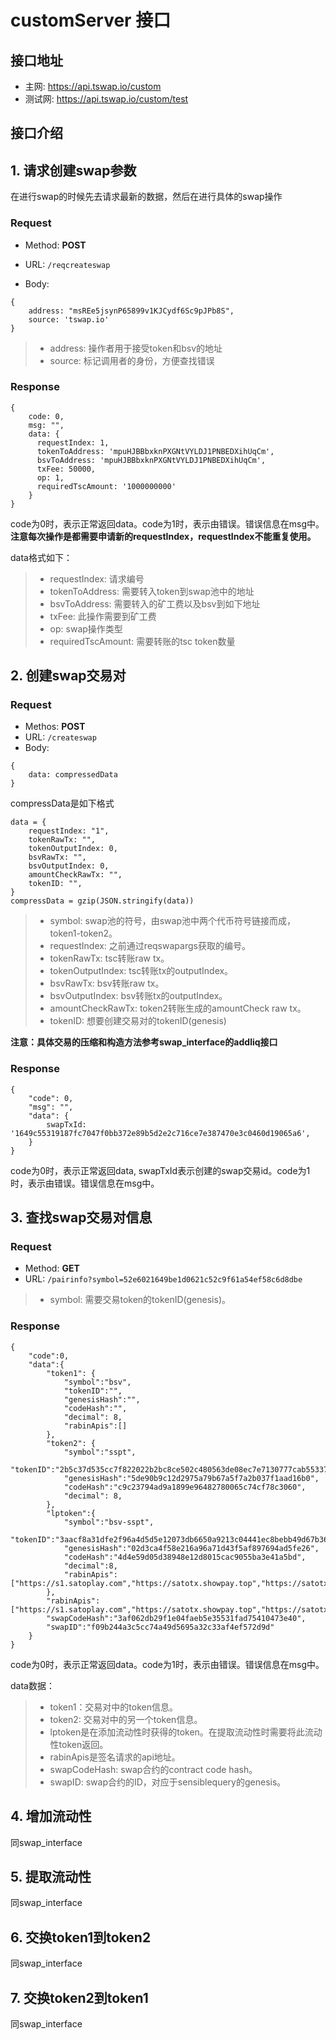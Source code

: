 # customServer 接口

## 接口地址

- 主网: https://api.tswap.io/custom
- 测试网: https://api.tswap.io/custom/test

## 接口介绍

## 1. 请求创建swap参数

在进行swap的时候先去请求最新的数据，然后在进行具体的swap操作

### Request

- Method: **POST**

- URL: ```/reqcreateswap```

- Body:
```
{
    address: "msREe5jsynP65899v1KJCydf6Sc9pJPb8S",
    source: 'tswap.io'
}
```

> * address: 操作者用于接受token和bsv的地址
> * source: 标记调用者的身份，方便查找错误

### Response
```
{
    code: 0,
    msg: "",
    data: {
      requestIndex: 1,
      tokenToAddress: 'mpuHJBBbxknPXGNtVYLDJ1PNBEDXihUqCm',
      bsvToAddress: 'mpuHJBBbxknPXGNtVYLDJ1PNBEDXihUqCm',
      txFee: 50000,
      op: 1,
      requiredTscAmount: '1000000000'
    }
}
```
code为0时，表示正常返回data。code为1时，表示由错误。错误信息在msg中。**注意每次操作是都需要申请新的requestIndex，requestIndex不能重复使用。**

data格式如下：

> * requestIndex: 请求编号
> * tokenToAddress: 需要转入token到swap池中的地址
> * bsvToAddress: 需要转入的矿工费以及bsv到如下地址
> * txFee: 此操作需要到矿工费
> * op: swap操作类型
> * requiredTscAmount: 需要转账的tsc token数量

## 2. 创建swap交易对

### Request
- Methos: **POST**
- URL: ```/createswap```
- Body: 
```
{
    data: compressedData
}
```

compressData是如下格式
```
data = {
    requestIndex: "1",
    tokenRawTx: "",
    tokenOutputIndex: 0,
    bsvRawTx: "",
    bsvOutputIndex: 0,
    amountCheckRawTx: "",
    tokenID: "",
}
compressData = gzip(JSON.stringify(data))
```

> * symbol: swap池的符号，由swap池中两个代币符号链接而成，token1-token2。
> * requestIndex: 之前通过reqswapargs获取的编号。
> * tokenRawTx: tsc转账raw tx。
> * tokenOutputIndex: tsc转账tx的outputIndex。
> * bsvRawTx: bsv转账raw tx。
> * bsvOutputIndex: bsv转账tx的outputIndex。
> * amountCheckRawTx: token2转账生成的amountCheck raw tx。
> * tokenID: 想要创建交易对的tokenID(genesis)

**注意：具体交易的压缩和构造方法参考swap_interface的addliq接口**

### Response
```
{
    "code": 0,
    "msg": "",
    "data": {
        swapTxId: '1649c55319187fc7047f0bb372e89b5d2e2c716ce7e387470e3c0460d19065a6',
    }
}
```
code为0时，表示正常返回data, swapTxId表示创建的swap交易id。code为1时，表示由错误。错误信息在msg中。

## 3. 查找swap交易对信息

### Request
- Method: **GET**
- URL: ```/pairinfo?symbol=52e6021649be1d0621c52c9f61a54ef58c6d8dbe```

> * symbol: 需要交易token的tokenID(genesis)。

### Response

```
{
    "code":0,
    "data":{
        "token1": {
            "symbol":"bsv",
            "tokenID":"",
            "genesisHash":"",
            "codeHash":"",
            "decimal": 8,
            "rabinApis":[]
        },
        "token2": {
            "symbol":"sspt",
            "tokenID":"2b5c37d535cc7f822022b2bc8ce502c480563de08ec7e7130777cab55337be2100000000",
            "genesisHash":"5de90b9c12d2975a79b67a5f7a2b037f1aad16b0",
            "codeHash":"c9c23794ad9a1899e96482780065c74cf78c3060",
            "decimal": 8,
        },
        "lptoken":{
            "symbol":"bsv-sspt",
            "tokenID":"3aacf8a31dfe2f96a4d5d5e12073db6650a9213c04441ec8bebb49d67b367cf800000000",
            "genesisHash":"02d3ca4f58e216a96a71d43f5af897694ad5fe26",
            "codeHash":"4d4e59d05d38948e12d8015cac9055ba3e41a5bd",
            "decimal":8,
            "rabinApis":["https://s1.satoplay.com","https://satotx.showpay.top","https://satotx.volt.id","https://satotx.metasv.com","https://satotx.tswap.io"]
        },
        "rabinApis":["https://s1.satoplay.com","https://satotx.showpay.top","https://satotx.volt.id","https://satotx.metasv.com","https://satotx.tswap.io"],
        "swapCodeHash":"3af062db29f1e04faeb5e35531fad75410473e40",
        "swapID":"f09b244a3c5cc74a49d5695a32c33af4ef572d9d"
    }
}
```

code为0时，表示正常返回data。code为1时，表示由错误。错误信息在msg中。

data数据：
> * token1：交易对中的token信息。
> * token2: 交易对中的另一个token信息。
> * lptoken是在添加流动性时获得的token。在提取流动性时需要将此流动性token返回。
> * rabinApis是签名请求的api地址。
> * swapCodeHash: swap合约的contract code hash。
> * swapID: swap合约的ID，对应于sensiblequery的genesis。

## 4. 增加流动性

同swap_interface

## 5. 提取流动性

同swap_interface

## 6. 交换token1到token2

同swap_interface

## 7. 交换token2到token1

同swap_interface